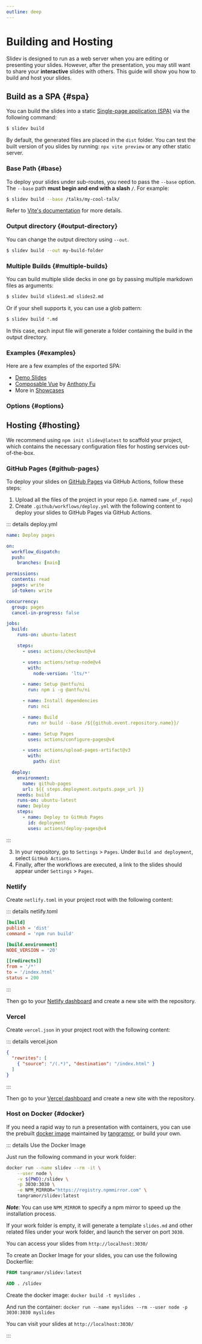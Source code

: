 ```yaml
---
outline: deep
---
```


# Building and Hosting

Slidev is designed to run as a web server when you are editing or presenting your slides. However, after the presentation, you may still want to share your **interactive** slides with others. This guide will show you how to build and host your slides.

## Build as a SPA {#spa}

You can build the slides into a static [Single-page application (SPA)](https://developer.mozilla.org/en-US/docs/Glossary/SPA) via the following command:

```bash
$ slidev build
```

By default, the generated files are placed in the `dist` folder. You can test the built version of you slides by running: `npx vite preview` or any other static server.

### Base Path {#base}

To deploy your slides under sub-routes, you need to pass the `--base` option. The `--base` path **must begin and end with a slash `/`**. For example:

```bash
$ slidev build --base /talks/my-cool-talk/
```

Refer to [Vite's documentation](https://vitejs.dev/guide/build.html#public-base-path) for more details.

### Output directory {#output-directory}

You can change the output directory using `--out`.

```bash
$ slidev build --out my-build-folder
```

### Multiple Builds {#multiple-builds}

You can build multiple slide decks in one go by passing multiple markdown files as arguments:

```bash
$ slidev build slides1.md slides2.md
```

Or if your shell supports it, you can use a glob pattern:

```bash
$ slidev build *.md
```

In this case, each input file will generate a folder containing the build in the output directory.

### Examples {#examples}

Here are a few examples of the exported SPA:

- [Demo Slides](https://sli.dev/demo/starter)
- [Composable Vue](https://talks.antfu.me/2021/composable-vue) by [Anthony Fu](https://github.com/antfu)
- More in [Showcases](../resources/showcases)

### Options {#options}

<LinkCard link="features/build-with-pdf" />
<LinkCard link="features/bundle-remote-assets" />

## Hosting {#hosting}

We recommend using `npm init slidev@latest` to scaffold your project, which contains the necessary configuration files for hosting services out-of-the-box.

### GitHub Pages {#github-pages}

To deploy your slides on [GitHub Pages](https://pages.github.com/) via GitHub Actions, follow these steps:

1. Upload all the files of the project in your repo (i.e. named `name_of_repo`)
2. Create `.github/workflows/deploy.yml` with the following content to deploy your slides to GitHub Pages via GitHub Actions.

::: details deploy.yml

```yaml
name: Deploy pages

on:
  workflow_dispatch:
  push:
    branches: [main]

permissions:
  contents: read
  pages: write
  id-token: write

concurrency:
  group: pages
  cancel-in-progress: false

jobs:
  build:
    runs-on: ubuntu-latest

    steps:
      - uses: actions/checkout@v4

      - uses: actions/setup-node@v4
        with:
          node-version: 'lts/*'

      - name: Setup @antfu/ni
        run: npm i -g @antfu/ni

      - name: Install dependencies
        run: nci

      - name: Build
        run: nr build --base /${{github.event.repository.name}}/

      - name: Setup Pages
        uses: actions/configure-pages@v4

      - uses: actions/upload-pages-artifact@v3
        with:
          path: dist

  deploy:
    environment:
      name: github-pages
      url: ${{ steps.deployment.outputs.page_url }}
    needs: build
    runs-on: ubuntu-latest
    name: Deploy
    steps:
      - name: Deploy to GitHub Pages
        id: deployment
        uses: actions/deploy-pages@v4
```

:::

3. In your repository, go to `Settings` > `Pages`. Under `Build and deployment`, select `GitHub Actions`.
4. Finally, after the workflows are executed, a link to the slides should appear under `Settings` > `Pages`.

### Netlify

Create `netlify.toml` in your project root with the following content:

::: details netlify.toml

```toml
[build]
publish = 'dist'
command = 'npm run build'

[build.environment]
NODE_VERSION = '20'

[[redirects]]
from = '/*'
to = '/index.html'
status = 200
```

:::

Then go to your [Netlify dashboard](https://netlify.com/) and create a new site with the repository.

### Vercel

Create `vercel.json` in your project root with the following content:

::: details vercel.json

```json
{
  "rewrites": [
    { "source": "/(.*)", "destination": "/index.html" }
  ]
}
```

:::

Then go to your [Vercel dashboard](https://vercel.com/) and create a new site with the repository.

### Host on Docker {#docker}

If you need a rapid way to run a presentation with containers, you can use the prebuilt [docker image](https://hub.docker.com/r/tangramor/slidev) maintained by [tangramor](https://github.com/tangramor), or build your own.

::: details Use the Docker Image

Just run the following command in your work folder:

```bash
docker run --name slidev --rm -it \
    --user node \
    -v ${PWD}:/slidev \
    -p 3030:3030 \
    -e NPM_MIRROR="https://registry.npmmirror.com" \
    tangramor/slidev:latest
```

**_Note_**: You can use `NPM_MIRROR` to specify a npm mirror to speed up the installation process.

If your work folder is empty, it will generate a template `slides.md` and other related files under your work folder, and launch the server on port `3030`.

You can access your slides from `http://localhost:3030/`

To create an Docker Image for your slides, you can use the following Dockerfile:

```Dockerfile
FROM tangramor/slidev:latest

ADD . /slidev
```

Create the docker image: `docker build -t myslides .`

And run the container: `docker run --name myslides --rm --user node -p 3030:3030 myslides`

You can visit your slides at `http://localhost:3030/`

:::
